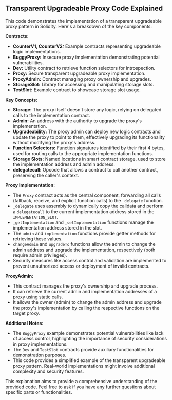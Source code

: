 ## Transparent Upgradeable Proxy Code Explained

This code demonstrates the implementation of a transparent upgradeable proxy pattern in Solidity. Here's a breakdown of the key components:

**Contracts:**

* **CounterV1, CounterV2:** Example contracts representing upgradeable logic implementations.
* **BuggyProxy:** Insecure proxy implementation demonstrating potential vulnerabilities.
* **Dev:** Utility contract to retrieve function selectors for introspection.
* **Proxy:** Secure transparent upgradeable proxy implementation.
* **ProxyAdmin:** Contract managing proxy ownership and upgrades.
* **StorageSlot:** Library for accessing and manipulating storage slots.
* **TestSlot:** Example contract to showcase storage slot usage.

**Key Concepts:**

* **Storage:** The proxy itself doesn't store any logic, relying on delegated calls to the implementation contract.
* **Admin:** An address with the authority to upgrade the proxy's implementation.
* **Upgradeability:** The proxy admin can deploy new logic contracts and update the proxy to point to them, effectively upgrading its functionality without modifying the proxy's address.
* **Function Selectors:** Function signatures identified by their first 4 bytes, used for routing calls to the appropriate implementation functions.
* **Storage Slots:** Named locations in smart contract storage, used to store the implementation address and admin address.
* **delegatecall:** Opcode that allows a contract to call another contract, preserving the caller's context.

**Proxy Implementation:**

* The `Proxy` contract acts as the central component, forwarding all calls (fallback, receive, and explicit function calls) to the `_delegate` function.
* `_delegate` uses assembly to dynamically copy the calldata and perform a `delegatecall` to the current implementation address stored in the `IMPLEMENTATION_SLOT`.
* `_getImplementation` and `_setImplementation` functions manage the implementation address stored in the slot.
* The `admin` and `implementation` functions provide getter methods for retrieving these values.
* `changeAdmin` and `upgradeTo` functions allow the admin to change the admin address and upgrade the implementation, respectively (both require admin privileges).
* Security measures like access control and validation are implemented to prevent unauthorized access or deployment of invalid contracts.

**ProxyAdmin:**

* This contract manages the proxy's ownership and upgrade process.
* It can retrieve the current admin and implementation addresses of a proxy using static calls.
* It allows the owner (admin) to change the admin address and upgrade the proxy's implementation by calling the respective functions on the target proxy.

**Additional Notes:**

* The `BuggyProxy` example demonstrates potential vulnerabilities like lack of access control, highlighting the importance of security considerations in proxy implementations.
* The `Dev` and `TestSlot` contracts provide auxiliary functionalities for demonstration purposes.
* This code provides a simplified example of the transparent upgradeable proxy pattern. Real-world implementations might involve additional complexity and security features.

This explanation aims to provide a comprehensive understanding of the provided code. Feel free to ask if you have any further questions about specific parts or functionalities.
